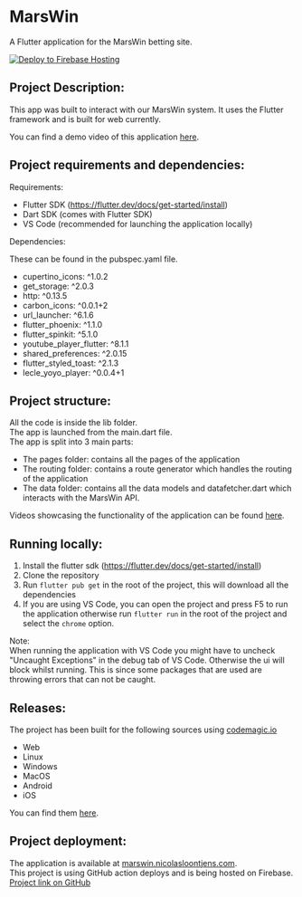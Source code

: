 # MarsWin

A Flutter application for the MarsWin betting site.

[![Deploy to Firebase Hosting](https://github.com/nicolasloontjens/MarsWin-Flutter/actions/workflows/firebase-hosting-merge.yml/badge.svg)](https://github.com/nicolasloontjens/MarsWin-Flutter/actions/workflows/firebase-hosting-merge.yml)

## Project Description:

This app was built to interact with our MarsWin system. It uses the Flutter framework and is built for web currently.

You can find a demo video of this application <a href="">here</a>.

## Project requirements and dependencies:

Requirements:
- Flutter SDK (https://flutter.dev/docs/get-started/install)
- Dart SDK (comes with Flutter SDK)
- VS Code (recommended for launching the application locally)

Dependencies:

These can be found in the pubspec.yaml file.

- cupertino_icons: ^1.0.2
- get_storage: ^2.0.3
- http: ^0.13.5
- carbon_icons: ^0.0.1+2
- url_launcher: ^6.1.6
- flutter_phoenix: ^1.1.0
- flutter_spinkit: ^5.1.0
- youtube_player_flutter: ^8.1.1
- shared_preferences: ^2.0.15
- flutter_styled_toast: ^2.1.3
- lecle_yoyo_player: ^0.0.4+1


## Project structure:

All the code is inside the lib folder.   
The app is launched from the main.dart file.  
The app is split into 3 main parts:

- The pages folder: contains all the pages of the application
- The routing folder: contains a route generator which handles the routing of the application
- The data folder: contains all the data models and datafetcher.dart which interacts with the MarsWin API.

Videos showcasing the functionality of the application can be found <a href="https://git.ti.howest.be/TI/2022-2023/s5/trending-topics-sd/students/mars07/documentation/-/tree/main/assets/video">here</a>.

## Running locally:

1. Install the flutter sdk (https://flutter.dev/docs/get-started/install)
2. Clone the repository
3. Run `flutter pub get` in the root of the project, this will download all the dependencies
4. If you are using VS Code, you can open the project and press F5 to run the application otherwise run `flutter run` in the root of the project and select the `chrome` option.

Note:   
When running the application with VS Code you might have to uncheck "Uncaught Exceptions" in the debug tab of VS Code. Otherwise the ui will block whilst running. This is since some packages that are used are throwing errors that can not be caught.

## Releases:
The project has been built for the following sources using <a href="https://codemagic.io/start/">codemagic.io</a>

- Web
- Linux
- Windows
- MacOS
- Android
- iOS

You can find them <a href="https://github.com/nicolasloontjens/MarsWin-Flutter/releases/tag/'v1'">here</a>.

## Project deployment:

The application is available at <a href="https://marswin.nicolasloontjens.com">marswin.nicolasloontjens.com</a>.  
This project is using GitHub action deploys and is being hosted on Firebase.   
<a href="https://github.com/nicolasloontjens/MarsWin-Flutter">Project link on GitHub</a>
